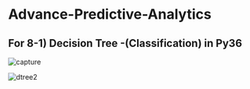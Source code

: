 # Advance-Predictive-Analytics



## For 8-1) Decision Tree -(Classification) in Py36

![capture](https://user-images.githubusercontent.com/30389323/39956533-13ec4f42-55fc-11e8-876a-db3f86c14d2b.PNG)  
    
      
        
![dtree2](https://user-images.githubusercontent.com/30389323/39956860-0a198650-5602-11e8-97db-9caa32a6b164.PNG)
